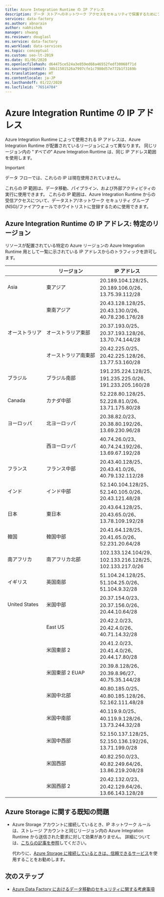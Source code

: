 ```yaml
---
title: Azure Integration Runtime の IP アドレス
description: データ ストアへのネットワーク アクセスをセキュリティで保護するためにファイアウォールを適切に構成するには、どの IP アドレスからの受信トラフィックを許可する必要があるかについて説明します。
services: data-factory
ms.author: abnarain
author: nabhishek
manager: shwang
ms.reviewer: douglasl
ms.service: data-factory
ms.workload: data-services
ms.topic: conceptual
ms.custom: seo-lt-2019
ms.date: 01/06/2020
ms.openlocfilehash: d64475ce524a3e859ed68a46552fedf30068f71d
ms.sourcegitcommit: 38b11501526a7997cfe1c7980d57e772b1f3169b
ms.translationtype: HT
ms.contentlocale: ja-JP
ms.lasthandoff: 01/22/2020
ms.locfileid: "76514784"
---
```

# <a name="azure-integration-runtime-ip-addresses"></a>Azure Integration Runtime の IP アドレス

Azure Integration Runtime によって使用される IP アドレスは、Azure Integration Runtime が配置されているリージョンによって異なります。 同じリージョン内の "*すべての*" Azure Integration Runtime は、同じ IP アドレス範囲を使用します。

> [!IMPORTANT]  
> データ フローでは、これらの IP は現在使用されていません。 
>
> これらの IP 範囲は、データ移動、パイプライン、および外部アクティビティの実行に使用できます。 これらの IP 範囲は、Azure Integration Runtime からの受信アクセスについて、データストア/ネットワーク セキュリティ グループ (NSG)/ファイアウォールでホワイトリストに登録するために使用できます。 

## <a name="azure-integration-runtime-ip-addresses-specific-regions"></a>Azure Integration Runtime の IP アドレス: 特定のリージョン

リソースが配置されている特定の Azure リージョンの Azure Integration Runtime 用として一覧に示されている IP アドレスからのトラフィックを許可します。

|                | リージョン              | IP アドレス                                                 |
| -------------- | ------------------- | ------------------------------------------------------------ |
| Asia           | 東アジア           | 20.189.104.128/25、 </br>20.189.106.0/26、 </br>13.75.39.112/28 |
| &nbsp;         | 東南アジア      | 20.43.128.128/25、 </br>20.43.130.0/26、 </br>40.78.236.176/28 |
| オーストラリア      | オーストラリア東部      | 20.37.193.0/25、</br>20.37.193.128/26、</br>13.70.74.144/28    |
| &nbsp;         | オーストラリア南東部 | 20.42.225.0/25、</br>20.42.225.128/26、</br>13.77.53.160/28    |
| ブラジル         | ブラジル南部        | 191.235.224.128/25、</br>191.235.225.0/26、</br>191.233.205.160/28 |
| Canada         | カナダ中部      | 52.228.80.128/25、</br>52.228.81.0/26、</br>13.71.175.80/28    |
| ヨーロッパ         | 北ヨーロッパ        | 20.38.82.0/23、</br>20.38.80.192/26、</br>13.69.230.96/28      |
| &nbsp;         | 西ヨーロッパ         | 40.74.26.0/23、</br>40.74.24.192/26、</br>13.69.67.192/28      |
| フランス         | フランス中部      | 20.43.40.128/25、</br>20.43.41.0/26、</br>40.79.132.112/28     |
| インド          | インド中部       | 52.140.104.128/25、</br>52.140.105.0/26、</br>20.43.121.48/28  |
| 日本          | 東日本          | 20.43.64.128/25、</br>20.43.65.0/26、</br>13.78.109.192/28     |
| 韓国          | 韓国中部       | 20.41.64.128/25、</br>20.41.65.0/26、</br>52.231.20.64/28      |
| 南アフリカ   | 南アフリカ北部  | 102.133.124.104/29、</br>102.133.216.128/25、</br>102.133.217.0/26 |
| イギリス | 英国南部            | 51.104.24.128/25、</br>51.104.25.0/26、</br>51.104.9.32/28     |
| United States  | 米国中部          | 20.37.154.0/23、</br>20.37.156.0/26、</br>20.44.10.64/28       |
|                | East US             | 20.42.2.0/23、</br>20.42.4.0/26、</br>40.71.14.32/28           |
|                | 米国東部 2            | 20.41.2.0/23、</br>20.41.4.0/26、</br>20.44.17.80/28           |
|                | 米国東部 2 EUAP      | 20.39.8.128/26、</br>20.39.8.96/27、</br>40.75.35.144/28       |
|                | 米国中北部    | 40.80.185.0/25、</br>40.80.185.128/26、</br>52.162.111.48/28   |
|                | 米国中南部    | 40.119.9.0/25、</br>40.119.9.128/26、</br>13.73.244.32/28      |
|                | 米国中西部     | 52.150.137.128/25、</br>52.150.136.192/26、</br>13.71.199.0/28 |
|                | 米国西部             | 40.82.250.0/23、</br>40.82.249.64/26、</br>13.86.219.208/28    |
|                | 米国西部 2            | 20.42.132.0/23、</br>20.42.129.64/26、</br>13.66.143.128/28    |

## <a name="known-issue-with-azure-storage"></a>Azure Storage に関する既知の問題

* Azure Storage アカウントに接続しているとき、IP ネットワーク ルールは、ストレージ アカウントと同じリージョン内の Azure Integration Runtime から送信された要求に対して効果がありません。 詳細については、[こちらの記事を参照](https://docs.microsoft.com/azure/storage/common/storage-network-security#grant-access-from-an-internet-ip-range)してください。 

  代わりに、[Azure Storage に接続しているときは、信頼できるサービス](https://techcommunity.microsoft.com/t5/azure-data-factory/data-factory-is-now-a-trusted-service-in-azure-storage-and-azure/ba-p/964993)を使用することをお勧めします。 

## <a name="next-steps"></a>次のステップ

* [Azure Data Factory におけるデータ移動のセキュリティに関する考慮事項](data-movement-security-considerations.md)
